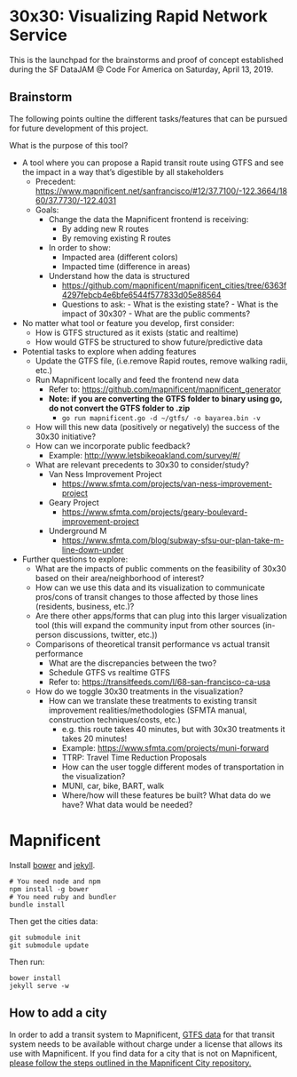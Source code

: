 # 30x30: Visualizing Rapid Network Service

This is the launchpad for the brainstorms and proof of concept established during the SF DataJAM @ Code For America on Saturday, April 13, 2019.

## Brainstorm

The following points oultine the different tasks/features that can be pursued for future development of this project.

What is the purpose of this tool?

- A tool where you can propose a Rapid transit route using GTFS and see the impact in a way that’s digestible by all stakeholders	
    - Precedent: https://www.mapnificent.net/sanfrancisco/#12/37.7100/-122.3664/1860/37.7730/-122.4031
    - Goals:
        - Change the data the Mapnificent frontend is receiving:
            - By adding new R routes
            - By removing existing R routes
        - In order to show:
            - Impacted area (different colors)
            - Impacted time (difference in areas)
        - Understand how the data is structured
            - https://github.com/mapnificent/mapnificent_cities/tree/6363f4297febcb4e6bfe6544f577833d05e88564
            - Questions to ask:
                    - What is the existing state?
                    - What is the impact of 30x30?
                    - What are the public comments?
- No matter what tool or feature you develop, first consider:
    - How is GTFS structured as it exists (static and realtime)
    - How would GTFS be structured to show future/predictive data
- Potential tasks to explore when adding features
    - Update the GTFS file, (i.e.remove Rapid routes, remove walking radii, etc.)
    - Run Mapnificent locally and feed the frontend new data
        - Refer to: https://github.com/mapnificent/mapnificent_generator
        - **Note: if you are converting the GTFS folder to binary using go, do not convert the GTFS folder to .zip**
            - ```go run mapnificent.go -d ~/gtfs/ -o bayarea.bin -v```
    - How will this new data (positively or negatively) the success of the 30x30 initiative?
    - How can we incorporate public feedback?
        - Example: http://www.letsbikeoakland.com/survey/#/
    - What are relevant precedents to 30x30 to consider/study?
        - Van Ness Improvement Project
            - https://www.sfmta.com/projects/van-ness-improvement-project
        - Geary Project
            - https://www.sfmta.com/projects/geary-boulevard-improvement-project
        - Underground M
            - https://www.sfmta.com/blog/subway-sfsu-our-plan-take-m-line-down-under
- Further questions to explore:
    - What are the impacts of public comments on the feasibility of 30x30 based on their area/neighborhood of interest?
    - How can we use this data and its visualization to communicate pros/cons of transit changes to those affected by those lines (residents, business, etc.)?
    - Are there other apps/forms that can plug into this larger visualization tool (this will expand the community input from other sources (in-person discussions, twitter, etc.))
    - Comparisons of theoretical transit performance vs actual transit performance
        - What are the discrepancies between the two?
        - Schedule GTFS vs realtime GTFS
        - Refer to: https://transitfeeds.com/l/68-san-francisco-ca-usa
    - How do we toggle 30x30 treatments in the visualization?
        - How can we translate these treatments to existing transit improvement realities/methodologies (SFMTA manual, construction techniques/costs, etc.)
            - e.g. this route takes 40 minutes, but with 30x30 treatments it takes 20 minutes!
            - Example: https://www.sfmta.com/projects/muni-forward
            - TTRP: Travel Time Reduction Proposals
            - How can the user toggle different modes of transportation in the visualization?
            - MUNI, car, bike, BART, walk
            - Where/how will these features be built? What data do we have? What data would be needed?






# Mapnificent

Install [bower](http://bower.io/) and [jekyll](http://jekyllrb.com/).

    # You need node and npm
    npm install -g bower
    # You need ruby and bundler
    bundle install

Then get the cities data:

    git submodule init
    git submodule update

Then run:

    bower install
    jekyll serve -w


## How to add a city

In order to add a transit system to Mapnificent, [GTFS data](https://developers.google.com/transit/gtfs/) for that transit system needs to be available without charge under a license that allows its use with Mapnificent. If you find data for a city that is not on Mapnificent, [please follow the steps outlined in the Mapnificent City repository.](https://github.com/mapnificent/mapnificent_cities/blob/master/README.md)
